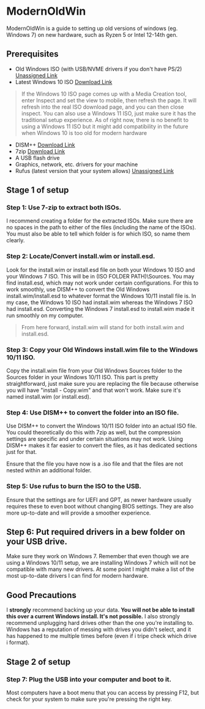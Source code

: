 # ModernOldWin
ModernOldWin is a guide to setting up old versions of windows (eg. Windows 7) on new hardware, such as Ryzen 5 or Intel 12-14th gen.

## Prerequisites

- Old Windows ISO (with USB/NVME drivers if you don't have PS/2) [Unassigned Link](about:blank)
- Latest Windows 10 ISO [Download Link](https://www.microsoft.com/en-us/software-download/windows10ISO)
> If the Windows 10 ISO page comes up with a Media Creation tool, enter Inspect and set the view to mobile, then refresh the page. It will refresh into the real ISO download page, and you can then close inspect.
> You can also use a Windows 11 ISO, just make sure it has the traditional setup experience. As of right now, there is no benefit to using a Windows 11 ISO but it might add compatibility in the future when Windows 10 is too old for modern hardware
- DISM++ [Download Link](https://www.majorgeeks.com/files/details/dism.html)
- 7zip [Download Link](https://www.7-zip.org/)
- A USB flash drive
- Graphics, network, etc. drivers for your machine
- Rufus (latest version that your system allows) [Unassigned Link](about:blank)

## Stage 1 of setup

### Step 1: Use 7-zip to extract both ISOs.
I recommend creating a folder for the extracted ISOs. Make sure there are no spaces in the path to either of the files (including the name of the ISOs). You must also be able to tell which folder is for which ISO, so name them clearly.

### Step 2: Locate/Convert install.wim or install.esd.
Look for the install.wim or install.esd file on both your Windows 10 ISO and your Windows 7 ISO. This will be in (ISO FOLDER PATH)\Sources.
You may find install.esd, which may not work under certain configurations. For this to work smoothly, use DISM++ to convert the Old Windows install.wim/install.esd to whatever format the Windows 10/11 install file is. In my case, the Windows 10 ISO had install.wim whereas the Windows 7 ISO had install.esd. Converting the Windows 7 install.esd to install.wim made it run smoothly on my computer.
> From here forward, install.wim will stand for both install.wim and install.esd.

### Step 3: Copy your Old Windows install.wim file to the Windows 10/11 ISO.
Copy the install.wim file from your Old Windows Sources folder to the Sources folder in your Windows 10/11 ISO. This part is pretty straightforward, just make sure you are replacing the file because otherwise you will have "install - Copy.wim" and that won't work. Make sure it's named install.wim (or install.esd).

### Step 4: Use DISM++ to convert the folder into an ISO file.
Use DISM++ to convert the Windows 10/11 ISO folder into an actual ISO file. You could theoretically do this with 7zip as well, but the compression settings are specific and under certain situations may not work. Using DISM++ makes it far easier to convert the files, as it has dedicated sections just for that.

Ensure that the file you have now is a .iso file and that the files are not nested within an additional folder.

### Step 5: Use rufus to burn the ISO to the USB.
Ensure that the settings are for UEFI and GPT, as newer hardware usually requires these to even boot without changing BIOS settings. They are also more up-to-date and will provide a smoother experience.

## Step 6: Put required drivers in a bew folder on your USB drive.
Make sure they work on Windows 7. Remember that even though we are using a Windows 10/11 setup, we are installing Windows 7 which will not be compatible with many new drivers. At some point I might make a list of the most up-to-date drivers I can find for modern hardware.

## Good Precautions
I __strongly__ recommend backing up your data. **You will not be able to install this over a current Windows install. It's not possible.** I also strongly recommend unplugging hard drives other than the one you're installing to. Windows has a reputation of messing with drives you didn't select, and it has happened to me multiple times before (even if i tripe check which drive i format).

## Stage 2 of setup

### Step 7: Plug the USB into your computer and boot to it.
Most computers have a boot menu that you can access by pressing F12, but check for your system to make sure you're pressing the right key.
